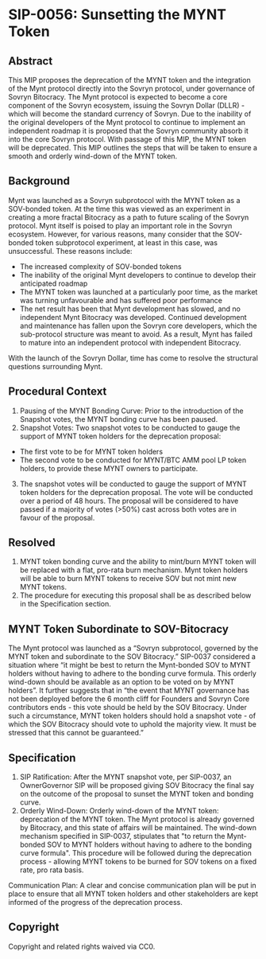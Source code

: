 # SIP-0056: Sunsetting the MYNT Token

## Abstract
This MIP proposes the deprecation of the MYNT token and the integration of the Mynt protocol directly into the Sovryn protocol, under governance of Sovryn Bitocracy. The Mynt protocol is expected to become a core component of the Sovryn ecosystem, issuing the Sovryn Dollar (DLLR) - which will become the standard currency of Sovryn. Due to the inability of the original developers of the Mynt protocol to continue to implement an independent roadmap it is proposed that the Sovryn community absorb it into the core Sovryn protocol. With passage of this MIP, the MYNT token will be deprecated. This MIP outlines the steps that will be taken to ensure a smooth and orderly wind-down of the MYNT token.

## Background
Mynt was launched as a Sovryn subprotocol with the MYNT token as a SOV-bonded token. At the time this was viewed as an experiment in creating a more fractal Bitocracy as a path to future scaling of the Sovryn protocol. Mynt itself is poised to play an important role in the Sovryn ecosystem. However, for various reasons, many consider that the SOV-bonded token subprotocol experiment, at least in this case, was unsuccessful. These reasons include:

* The increased complexity of SOV-bonded tokens
* The inability of the original Mynt developers to continue to develop their anticipated roadmap
* The MYNT token was launched at a particularly poor time, as the market was turning unfavourable and has suffered poor performance
* The net result has been that Mynt development has slowed, and no independent Mynt Bitocracy was developed. Continued development and maintenance has fallen upon the Sovryn core developers, which the sub-protocol structure was meant to avoid. As a result, Mynt has failed to mature into an independent protocol with independent Bitocracy.

With the launch of the Sovryn Dollar, time has come to resolve the structural questions surrounding Mynt.

## Procedural Context
1. Pausing of the MYNT Bonding Curve: Prior to the introduction of the Snapshot votes, the MYNT bonding curve has been paused.
2. Snapshot Votes: Two snapshot votes to be conducted to gauge the support of MYNT token holders for the deprecation proposal:
  - The first vote to be for MYNT token holders
  - The second vote to be conducted for MYNT/BTC AMM pool LP token holders, to provide these MYNT owners to participate.
3. The snapshot votes will be conducted to gauge the support of MYNT token holders for the deprecation proposal. The vote will be conducted over a period of 48 hours. The proposal will be considered to have passed if a majority of votes (>50%) cast across both votes are in favour of the proposal.

## Resolved
1. MYNT token bonding curve and the ability to mint/burn MYNT token will be replaced with a flat, pro-rata burn mechanism. Mynt token holders will be able to burn MYNT tokens to receive SOV but not mint new MYNT tokens.
2. The procedure for executing this proposal shall be as described below in the Specification section.

## MYNT Token Subordinate to SOV-Bitocracy
The Mynt protocol was launched as a “Sovryn subprotocol, governed by the MYNT token and subordinate to the SOV Bitocracy.” SIP-0037 considered a situation where “it might be best to return the Mynt-bonded SOV to MYNT holders without having to adhere to the bonding curve formula. This orderly wind-down should be available as an option to be voted on by MYNT holders”. It further suggests that in “the event that MYNT governance has not been deployed before the 6 month cliff for Founders and Sovryn Core contributors ends - this vote should be held by the SOV Bitocracy. Under such a circumstance, MYNT token holders should hold a snapshot vote - of which the SOV Bitocracy should vote to uphold the majority view. It must be stressed that this cannot be guaranteed.”

## Specification
1. SIP Ratification: After the MYNT snapshot vote, per SIP-0037, an OwnerGovernor SIP will be proposed giving SOV Bitocracy the final say on the outcome of the proposal to sunset the MYNT token and bonding curve.
2. Orderly Wind-Down: Orderly wind-down of the MYNT token: deprecation of the MYNT token. The Mynt protocol is already governed by Bitocracy, and this state of affairs will be maintained. The wind-down mechanism specified in SIP-0037, stipulates that "to return the Mynt-bonded SOV to MYNT holders without having to adhere to the bonding curve formula". This procedure will be followed during the deprecation process - allowing MYNT tokens to be burned for SOV tokens on a fixed rate, pro rata basis.

Communication Plan: A clear and concise communication plan will be put in place to ensure that all MYNT token holders and other stakeholders are kept informed of the progress of the deprecation process.

## Copyright
Copyright and related rights waived via CC0.
